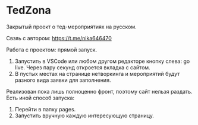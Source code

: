 # TedZona
Закрытый проект о тед-мероприятиях на русском.

Свзяь с автором: https://t.me/nika646470

Работа с проектом: прямой запуск.
1. Запустить в VSCode или любом другом редакторе кнопку слева: go live. Через пару секунд откроется вкладка с сайтом. 
2. В пустых местах на странице нетворкинга и мероприятий будут разного вида заявки для заполнения. 

Реализован пока лишь полноценно фронт, поэтому сайт нельзя раздать. Есть иной способ запуска:
1. Перейти в папку pages.
2. Запустить вручную каждую интересующую страницу.
